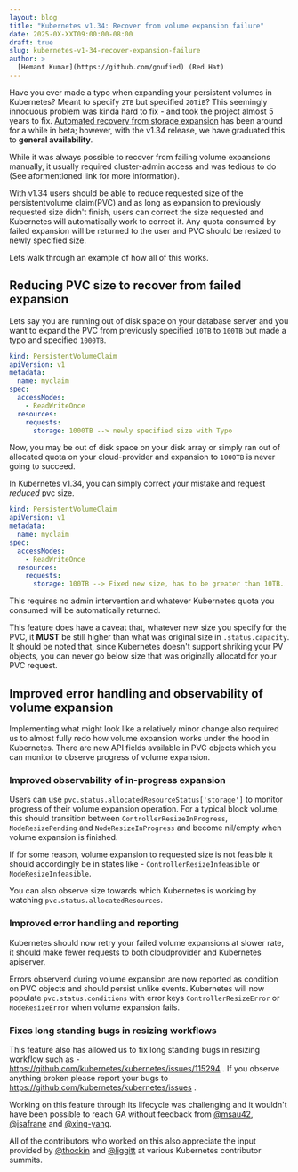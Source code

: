 ```yaml
---
layout: blog
title: "Kubernetes v1.34: Recover from volume expansion failure"
date: 2025-0X-XXT09:00:00-08:00
draft: true
slug: kubernetes-v1-34-recover-expansion-failure
author: >
  [Hemant Kumar](https://github.com/gnufied) (Red Hat)
---
```


Have you ever made a typo when expanding your persistent volumes in Kubernetes? Meant to specify `2TB`
but specified `20TiB`? This seemingly innocuous problem was kinda hard to fix - and took the project almost 5 years to fix.
[Automated recovery from storage expansion](/docs/concepts/storage/persistent-volumes/#recovering-from-failure-when-expanding-volumes) has been around for a while in beta; however, with the v1.34 release, we have graduated this to
**general availability**.

While it was always possible to recover from failing volume expansions manually, it usually required cluster-admin access and was tedious to do (See aformentioned link for more information).

With v1.34 users should be able to reduce requested size of the persistentvolume claim(PVC) and as long as
expansion to previously requested size didn't finish, users can correct the size requested and Kubernetes will automatically work to correct it. Any quota consumed by failed expansion will be returned to the user and PVC should be resized to newly specified size.

Lets walk through an example of how all of this works.

## Reducing PVC size to recover from failed expansion

Lets say you are running out of disk space on your database server and you want to expand the PVC from previously specified `10TB` to `100TB` but made a typo and specified `1000TB`.

```yaml
kind: PersistentVolumeClaim
apiVersion: v1
metadata:
  name: myclaim
spec:
  accessModes:
    - ReadWriteOnce
  resources:
    requests:
      storage: 1000TB --> newly specified size with Typo
```

Now, you may be out of disk space on your disk array or simply ran out of allocated quota on your cloud-provider and expansion to `1000TB` is never going to succeed.

In Kubernetes v1.34, you can simply correct your mistake and request *reduced* pvc size.

```yaml
kind: PersistentVolumeClaim
apiVersion: v1
metadata:
  name: myclaim
spec:
  accessModes:
    - ReadWriteOnce
  resources:
    requests:
      storage: 100TB --> Fixed new size, has to be greater than 10TB.
```

This requires no admin intervention and whatever Kubernetes quota you consumed will be automatically returned.

This feature does have a caveat that, whatever new size you specify for the PVC, it **MUST** be still higher than what was original size in `.status.capacity`. It should be noted that, since Kubernetes doesn't support shriking your PV objects, you can never go below size that was originally allocatd for your PVC request.

## Improved error handling and observability of volume expansion

Implementing what might look like a relatively minor change also required us to almost 
fully redo how volume expansion works under the hood in Kubernetes.
There are new API fields available in PVC objects which you can monitor to observe progress of volume expansion.

### Improved observability of in-progress expansion

Users can use `pvc.status.allocatedResourceStatus['storage']` to monitor progress of their volume expansion operation. For a typical block volume, this should transition between `ControllerResizeInProgress`, `NodeResizePending` and `NodeResizeInProgress` and become nil/empty when volume expansion is finished.

If for some reason, volume expansion to requested size is not feasible it should accordingly be in states like - `ControllerResizeInfeasible` or `NodeResizeInfeasible`.

You can also observe size towards which Kubernetes is working by watching `pvc.status.allocatedResources`.

### Improved error handling and reporting

Kubernetes should now retry your failed volume expansions at slower rate, it should make fewer requests to both cloudprovider and Kubernetes apiserver.

Errors observerd during volume expansion are now reported as condition on PVC objects and should persist unlike events. Kubernetes will now populate `pvc.status.conditions` with error keys `ControllerResizeError` or `NodeResizeError` when volume expansion fails.

### Fixes long standing bugs in resizing workflows

This feature also has allowed us to fix long standing bugs in resizing workflow such as - https://github.com/kubernetes/kubernetes/issues/115294 . If you observe anything broken please report your bugs to https://github.com/kubernetes/kubernetes/issues .

Working on this feature through its lifecycle was challenging and it wouldn't have been possible to reach GA
without feedback from [@msau42](https://github.com/msau42), [@jsafrane](https://github.com/jsafrane) and [@xing-yang](https://github.com/xing-yang).

All of the contributors who worked on this also appreciate the input provided by [@thockin](https://github.com/thockin) and [@liggitt](https://github.comliggitt) at various Kubernetes contributor summits.
